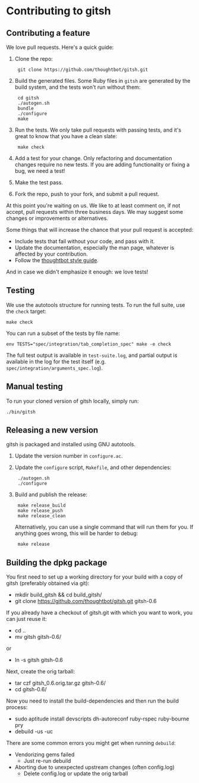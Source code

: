 # Contributing to gitsh

## Contributing a feature

We love pull requests. Here's a quick guide:

1. Clone the repo:

        git clone https://github.com/thoughtbot/gitsh.git

2. Build the generated files. Some Ruby files in `gitsh` are generated by the
   build system, and the tests won't run without them:

        cd gitsh
        ./autogen.sh
        bundle
        ./configure
        make

3. Run the tests. We only take pull requests with passing tests, and it's great
   to know that you have a clean slate:

        make check

4. Add a test for your change. Only refactoring and documentation changes
   require no new tests. If you are adding functionality or fixing a bug, we
   need a test!

5. Make the test pass.

6. Fork the repo, push to your fork, and submit a pull request.


At this point you're waiting on us. We like to at least comment on, if not
accept, pull requests within three business days. We may suggest some changes or
improvements or alternatives.

Some things that will increase the chance that your pull request is accepted:

* Include tests that fail without your code, and pass with it.
* Update the documentation, especially the man page, whatever is affected by
  your contribution.
* Follow the [thoughtbot style guide][style-guide].

And in case we didn't emphasize it enough: we love tests!

## Testing

We use the autotools structure for running tests. To run the full suite,
use the `check` target:

    make check

You can run a subset of the tests by file name:

    env TESTS="spec/integration/tab_completion_spec" make -e check

The full test output is available in `test-suite.log`, and partial
output is available in the log for the test itself (e.g.
`spec/integration/arguments_spec.log`).

## Manual testing

To run your cloned version of gitsh locally, simply run:

    ./bin/gitsh

## Releasing a new version

gitsh is packaged and installed using GNU autotools.

1. Update the version number in `configure.ac`.

2. Update the `configure` script, `Makefile`, and other dependencies:

        ./autogen.sh
        ./configure

3. Build and publish the release:

        make release_build
        make release_push
        make release_clean

    Alternatively, you can use a single command that will run them for you. If
    anything goes wrong, this will be harder to debug:

        make release

## Building the dpkg package

You first need to set up a working directory for your build with a copy of
gitsh (preferably obtained via git):

  - mkdir build_gitsh && cd build_gitsh/
  - git clone https://github.com/thoughtbot/gitsh.git gitsh-0.6

If you already have a checkout of gitsh.git with which you want to work, you
can just reuse it:

  - cd ..
  - mv gitsh gitsh-0.6/

or
  - ln -s gitsh gitsh-0.6

Next, create the orig tarball:

  - tar czf gitsh_0.6.orig.tar.gz gitsh-0.6/
  - cd gitsh-0.6/

Now you need to install the build-dependencies and then run the build process:

  - sudo aptitude install devscripts dh-autoreconf ruby-rspec ruby-bourne pry
  - debuild -us -uc

There are some common errors you might get when running `debuild`:

  - Vendorizing gems failed
    - Just re-run debuild
  - Aborting due to unexpected upstream changes (often config.log)
    - Delete config.log or update the orig tarball

[style-guide]: https://github.com/thoughtbot/guides/tree/master/style#ruby
